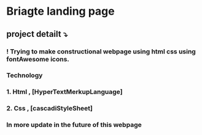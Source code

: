 # Briagte landing page
## project detailt ⤵
### ! Trying to make constructional webpage using html css using fontAwesome icons. 
### Technology
### 1. Html , [HyperTextMerkupLanguage]
### 2. Css  , [cascadiStyleSheet]
### In more update in the future of this webpage
